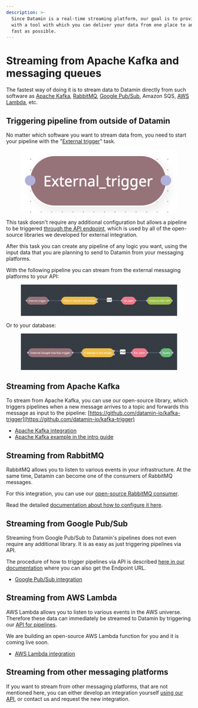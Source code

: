 ```yaml
---
description: >-
  Since Datamin is a real-time streaming platform, our goal is to provide you
  with a tool with which you can deliver your data from one place to another as
  fast as possible.
---
```


# Streaming from Apache Kafka and messaging queues

The fastest way of doing it is to stream data to Datamin directly from such software as [Apache Kafka](../../integrations/library-of-integrations/apache-kafka.md), [RabbitMQ](../../integrations/library-of-integrations/rabbitmq.md), [Google Pub/Sub](../../integrations/library-of-integrations/google-pub-sub.md), Amazon SQS, [AWS Lambda](../../integrations/library-of-integrations/aws-lambda.md), etc.

## Triggering pipeline from outside of Datamin

No matter which software you want to stream data from, you need to start your pipeline with the "[External trigger](../../pipelines/tasks-ip/external-trigger.md)" task.

<figure><img src="../../.gitbook/assets/Screenshot 2024-04-29 at 20.27.01.png" alt=""><figcaption></figcaption></figure>

This task doesn't require any additional configuration but allows a pipeline to be triggered [through the API endpoint](../../api/api-endpoints.md#run-pipeline), which is used by all of the open-source libraries we developed for external integration.

After this task you can create any pipeline of any logic you want, using the input data that you are planning to send to Datamin from your messaging platforms.

With the following pipeline you can stream from the external messaging platforms to your API:

<figure><img src="../../.gitbook/assets/Screenshot 2024-05-01 at 10.26.21.png" alt=""><figcaption></figcaption></figure>

Or to your database:

<figure><img src="../../.gitbook/assets/Screenshot 2024-05-09 at 20.06.06.png" alt=""><figcaption></figcaption></figure>

## Streaming from Apache Kafka

To stream from Apache Kafka, you can use our open-source library, which triggers pipelines when a new message arrives to a topic and forwards this message as input to the pipeline:  [https://github.com/datamin-io/kafka-trigger](https://github.com/datamin-io/kafka-trigger)

* [Apache Kafka integration](../../integrations/library-of-integrations/apache-kafka.md)
* [Apache Kafka example in the intro guide](../../general-information/quick-start-guide.md#example-2.-streaming-from-apache-kafka-to-an-api)

## Streaming from RabbitMQ

RabbitMQ allows you to listen to various events in your infrastructure. At the same time, Datamin can become one of the consumers of RabbitMQ messages.

For this integration, you can use our [open-source RabbitMQ consumer](https://github.com/datamin-io/datamin-rabbitmq-consumer).

Read the detailed [documentation about how to configure it here](https://github.com/datamin-io/datamin-rabbitmq-consumer/blob/main/README.md).

## Streaming from Google Pub/Sub

Streaming from Google Pub/Sub to Datamin's pipelines does not even require any additional library. It is as easy as just triggering pipelines via API.

The procedure of how to trigger pipelines via API is described [here in our documentation](../../api/api-endpoints.md#run-pipeline) where you can also get the Endpoint URL.

* [Google Pub/Sub integration](../../integrations/library-of-integrations/google-pub-sub.md)

## Streaming from AWS Lambda

AWS Lambda allows you to listen to various events in the AWS universe. Therefore these data can immediately be streamed to Datamin by triggering our [API for pipelines](../../api/api-endpoints.md#run-pipeline).

We are building an open-source AWS Lambda function for you and it is coming live soon.

* [AWS Lambda integration](../../integrations/library-of-integrations/aws-lambda.md)

## Streaming from other messaging platforms

If you want to stream from other messaging platforms, that are not mentioned here, you can either develop an integration yourself [using our API](../../api/api-endpoints.md), or contact us and request the new integration.
